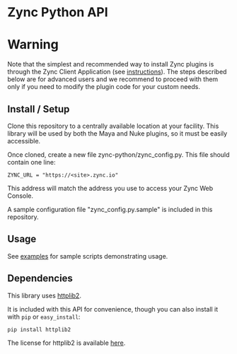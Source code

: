 # Zync Python API

# Warning

Note that the simplest and recommended way to install Zync plugins is through the Zync Client Application (see [instructions](https://sites.google.com/site/zyncpublic/doc/install#plugins)). The steps described below are for advanced users and we recommend to proceed with them only if you need to modify the plugin code for your custom needs.

## Install / Setup

Clone this repository to a centrally available location at your facility. This library will be used by both the Maya and Nuke plugins, so it must be easily accessible.

Once cloned, create a new file zync-python/zync_config.py. This file should contain one line:

```
ZYNC_URL = "https://<site>.zync.io"
```

This address will match the address you use to access your Zync Web Console.

A sample configuration file "zync_config.py.sample" is included in this repository.

## Usage

See [examples](/examples) for sample scripts demonstrating usage.

## Dependencies

This library uses [httplib2](http://code.google.com/p/httplib2/).

It is included with this API for convenience, though you can also install it with `pip` or `easy_install`:

```
pip install httplib2
```

The license for httplib2 is available [here](https://github.com/jcgregorio/httplib2/blob/master/LICENSE).

